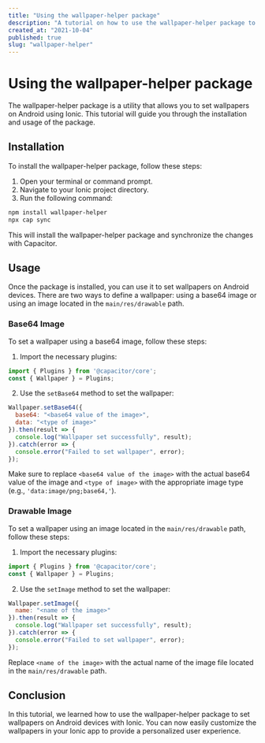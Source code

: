 ```yaml
---
title: "Using the wallpaper-helper package"
description: "A tutorial on how to use the wallpaper-helper package to set wallpapers on Android with Ionic"
created_at: "2021-10-04"
published: true
slug: "wallpaper-helper"
---
```


# Using the wallpaper-helper package

The wallpaper-helper package is a utility that allows you to set wallpapers on Android using Ionic. This tutorial will guide you through the installation and usage of the package.

## Installation

To install the wallpaper-helper package, follow these steps:

1. Open your terminal or command prompt.
2. Navigate to your Ionic project directory.
3. Run the following command:

```bash
npm install wallpaper-helper
npx cap sync
```

This will install the wallpaper-helper package and synchronize the changes with Capacitor.

## Usage

Once the package is installed, you can use it to set wallpapers on Android devices. There are two ways to define a wallpaper: using a base64 image or using an image located in the `main/res/drawable` path.

### Base64 Image

To set a wallpaper using a base64 image, follow these steps:

1. Import the necessary plugins:

```javascript
import { Plugins } from '@capacitor/core';
const { Wallpaper } = Plugins;
```

2. Use the `setBase64` method to set the wallpaper:

```javascript
Wallpaper.setBase64({
  base64: "<base64 value of the image>",
  data: "<type of image>"
}).then(result => {
  console.log("Wallpaper set successfully", result);
}).catch(error => {
  console.error("Failed to set wallpaper", error);
});
```

Make sure to replace `<base64 value of the image>` with the actual base64 value of the image and `<type of image>` with the appropriate image type (e.g., `'data:image/png;base64,'`).

### Drawable Image

To set a wallpaper using an image located in the `main/res/drawable` path, follow these steps:

1. Import the necessary plugins:

```javascript
import { Plugins } from '@capacitor/core';
const { Wallpaper } = Plugins;
```

2. Use the `setImage` method to set the wallpaper:

```javascript
Wallpaper.setImage({
  name: "<name of the image>"
}).then(result => {
  console.log("Wallpaper set successfully", result);
}).catch(error => {
  console.error("Failed to set wallpaper", error);
});
```

Replace `<name of the image>` with the actual name of the image file located in the `main/res/drawable` path.

## Conclusion

In this tutorial, we learned how to use the wallpaper-helper package to set wallpapers on Android devices with Ionic. You can now easily customize the wallpapers in your Ionic app to provide a personalized user experience.